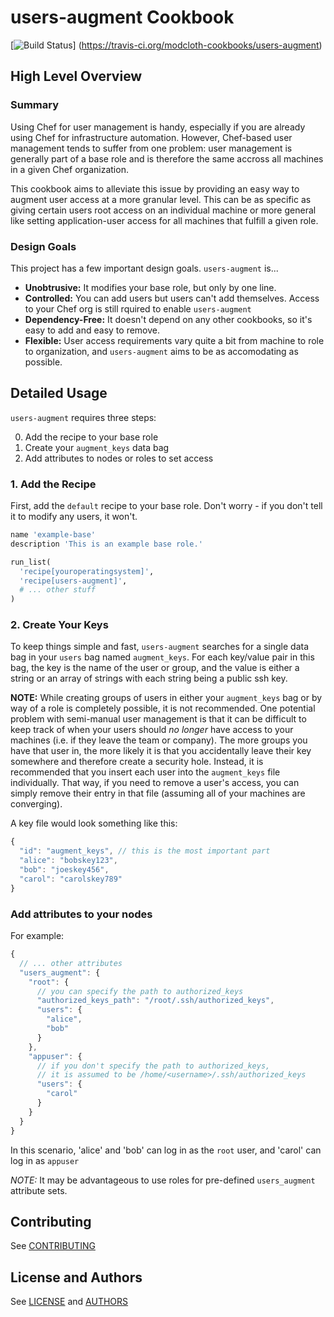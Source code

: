 users-augment Cookbook
======================

[![Build Status](https://travis-ci.org/modcloth-cookbooks/users-augment.png?branch=master)]
(https://travis-ci.org/modcloth-cookbooks/users-augment)

## High Level Overview

### Summary

Using Chef for user management is handy, especially if you are already
using Chef for infrastructure automation.  However, Chef-based user
management tends to suffer from one problem: user management is
generally part of a base role and is therefore the same accross all
machines in a given Chef organization.

This cookbook aims to alleviate this issue by providing an easy way to
augment user access at a more granular level.  This can be as specific
as giving certain users root access on an individual machine or more
general like setting application-user access for all machines that
fulfill a given role.

### Design Goals

This project has a few important design goals.  `users-augment` is...

* **Unobtrusive:** It modifies your base role, but only by one line.
* **Controlled:** You can add users but users can't add themselves.
  Access to your Chef org is still rquired to enable `users-augment`
* **Dependency-Free:** It doesn't depend on any other cookbooks, so it's
  easy to add and easy to remove.
* **Flexible:** User access requirements vary quite a bit from machine
  to role to organization, and `users-augment` aims to be as
accomodating as possible.

## Detailed Usage

`users-augment` requires three steps:

0. Add the recipe to your base role
0. Create your `augment_keys` data bag
0. Add attributes to nodes or roles to set access

### 1. Add the Recipe

First, add the `default` recipe to your base role.  Don't worry - if you
don't tell it to modify any users, it won't.

```ruby
name 'example-base'
description 'This is an example base role.'

run_list(
  'recipe[youroperatingsystem]',
  'recipe[users-augment]',
  # ... other stuff
)  
```

### 2. Create Your Keys

To keep things simple and fast, `users-augment` searches for a single data bag
in your `users` bag named `augment_keys`.  For each key/value pair in
this bag, the key is the name of the user or group, and the value is
either a string or an array of strings with each string being a public
ssh key.

**NOTE:** While creating groups of users in either your `augment_keys`
bag or by way of a role is completely possible, it is not recommended.
One potential problem with semi-manual user management is that it can be
difficult to keep track of when your users should *no longer* have
access to your machines (i.e. if they leave the team or company).  The
more groups you have that user in, the more likely it is that you
accidentally leave their key somewhere and therefore create a security
hole.  Instead, it is recommended that you insert each user into the
`augment_keys` file individually.  That way, if you need to remove a
user's access, you can simply remove their entry in that file (assuming
all of your machines are converging).

A key file would look something like this:

```javascript
{
  "id": "augment_keys", // this is the most important part
  "alice": "bobskey123",
  "bob": "joeskey456",
  "carol": "carolskey789"
}
```

### Add attributes to your nodes

For example:

```javascript
{
  // ... other attributes
  "users_augment": {
    "root": {
      // you can specify the path to authorized_keys
      "authorized_keys_path": "/root/.ssh/authorized_keys",
      "users": {
        "alice",
        "bob"
      }
    },
    "appuser": {
      // if you don't specify the path to authorized_keys,
      // it is assumed to be /home/<username>/.ssh/authorized_keys
      "users": {
        "carol"
      }
    }
  }
}
```

In this scenario, 'alice' and 'bob' can log in as the `root` user, and
'carol' can log in as `appuser`


*NOTE:* It may be advantageous to use roles for pre-defined
`users_augment` attribute sets.

## Contributing

See [CONTRIBUTING](CONTRIBUTING.md)

## License and Authors

See [LICENSE](LICENSE.txt) and [AUTHORS](AUTHORS.md)

